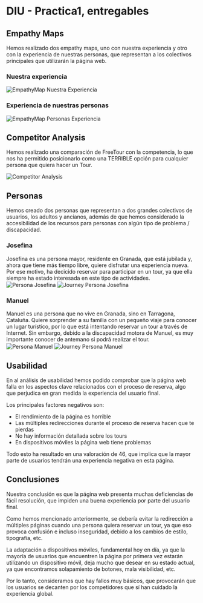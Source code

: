 # DIU - Practica1, entregables

## Empathy Maps
Hemos realizado dos empathy maps, uno con nuestra experiencia y otro con la experiencia de nuestras
personas, que representan a los colectivos principales que utilizarán la página web.

### Nuestra experiencia
<img align="center" src="./EmpathyMap_Nosotros.png" alt="EmpathyMap Nuestra Experiencia"/>

### Experiencia de nuestras personas
<img align="center" src="./EmpathyMap_Clientes.png" alt="EmpathyMap Personas Experiencia"/>


## Competitor Analysis
Hemos realizado una comparación de FreeTour con la competencia, lo que nos ha permitido posicionarlo
como una TERRIBLE opción para cualquier persona que quiera hacer un Tour.

<img align="center" src="./CompetitorAnalysis.png" alt="Competitor Analysis"/>


## Personas
Hemos creado dos personas que representan a dos grandes colectivos de usuarios, los adultos y ancianos, además de que hemos considerado
la accesibilidad de los recursos para personas con algún tipo de problema / discapacidad.

### Josefina
Josefina es una persona mayor, residente en Granada, que está jubilada y, ahora que tiene más tiempo libre, quiere disfrutar una experiencia nueva. Por ese motivo, ha decicido reservar para participar en un tour, ya que ella siempre ha estado interesada en este tipo de actividades.
<img align="center" src="./Persona_Fran.png" alt="Persona Josefina"/>
<img align="center" src="./JourneyMap_Fran.png" alt="Journey Persona Josefina"/>

### Manuel
Manuel es una persona que no vive en Granada, sino en Tarragona, Çataluña. Quiere sorprender a su familia con un pequeño viaje para conocer un lugar turístico, por lo que está intentando reservar un tour a través de Internet. Sin embargo, debido a la discapacidad motora de Manuel, es muy importante conocer de antemano si podrá realizar el tour.
<img align="center" src="./PersonaJaime.png" alt="Persona Manuel"/>
<img align="center" src="./PersonaJaimeJourney.png" alt="Journey Persona Manuel"/>


## Usabilidad
En al análisis de usabilidad hemos podido comprobar que la página web falla en los aspectos clave relacionados con el proceso de reserva, algo
que perjudica en gran medida la experiencia del usuario final.

Los principales factores negativos son:
- El rendimiento de la página es horrible
- Las múltiples redirecciones durante el proceso de reserva hacen que te pierdas
- No hay información detallada sobre los tours
- En dispositivos móviles la página web tiene problemas

Todo esto ha resultado en una valoración de 46, que implica que la mayor parte de usuarios tendrán una experiencia negativa en esta página.

## Conclusiones
Nuestra conclusión es que la página web presenta muchas deficiencias de fácil resolución, que impiden una buena experiencia por parte del usuario final.

Como hemos mencionado anteriormente, se debería evitar la redirección a múltiples páginas cuando una persona quiera reservar un tour, ya que eso provoca confusión e incluso inseguridad, debido a los cambios de estilo, tipografía, etc.

La adaptación a dispositivos móviles, fundamental hoy en día, ya que la mayoría de usuarios que encuentren la página por primera vez estarán utilizando un dispositivo móvil, deja mucho que desear en su estado actual, ya que encontramos solapamiento de botones, mala visibilidad, etc.

Por lo tanto, consideramos que hay fallos muy básicos, que provocarán que los usuarios se decanten por los competidores que sí han cuidado la experiencia global.


